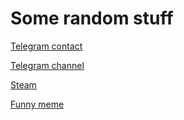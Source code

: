 # Some random stuff
[Telegram contact](t.me/glbkondrat)

[Telegram channel](t.me/breadbyglb)

[Steam](https://steamcommunity.com/id/NotUrProfile/)

[Funny meme](https://www.youtube.com/watch?v=FFRi2xsei_o)
